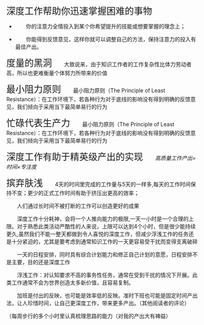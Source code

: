 <font size=5>深度工作帮助你迅速掌握困难的事物</font>
* &#12288;&#12288;你的注意力全情投入到某个你希望提升的技能或想要掌握的理念上；

* &#12288;&#12288;你能得到反馈意见，这样你就可以调整自己的方法，保持注意力的投入有最佳产出。

<font size=5>度量的黑洞</font>
&#12288;&#12288;大致说来，由于知识工作者的工作复杂性比体力劳动者高，所以也更难衡量个体努力所带来的价值

<font size=5>最小阻力原则</font>
&#12288;&#12288;最小阻力原则（The Principle of Least Resistance）：在工作环境下，若各种行为对于底线的影响没有得到明确的反馈意见，我们倾向于采用当下最简单易行的行为

<font size=5>忙碌代表生产力</font>
&#12288;&#12288;最小阻力原则（The Principle of Least Resistance）：在工作环境下，若各种行为对于底线的影响没有得到明确的反馈意见，我们倾向于采用当下最简单易行的行为

<font size=5>深度工作有助于精英级产出的实现</font>
 &#12288;&#12288;*高质量工作产出=时间×专注度*
 
<font size=5>摈弃肤浅</font>
&#12288;&#12288;4天的时间里完成的工作量与5天的一样多,每天的工作时间保持不变；更少的正式工作时间有助于挤压出更高的效率；

&#12288;&#12288;人们通过长时间不被打断的工作可以创造更好的成果

&#12288;&#12288;深度工作十分耗神，会将一个人推向能力的极限,一天一小时是一个合理的上限。对于熟悉此类活动严酷性的人来说，上限可以达到4个小时，但是很少能持续更久,虽然我们不能一整天都做到令人喜悦的深度工作，但减少浮浅工作的任务还是十分紧迫的，尤其是要考虑到通常知识工作的一天更容易受干扰而变得支离破碎

&#12288;&#12288;一天的日程安排，同时具有综合计划能力和修正自己计划的意愿，日程安排不是主要，目的还是深度工作

&#12288;&#12288;浮浅工作：对认知要求不高的事务性任务，通常在受到干扰的情况下开展。此类工作通常不会为世界创造太多新价值，且容易复制。

&#12288;&#12288;加班是付出的反映，也可能是效率低的反映。准时下班也可能是固定时间产出法，让人珍惜时间，让自己更深度工作，带来更多产出。（其他阅读者的评论）

（每周步行的多个小时里认真梳理思路的能力（对我的产出大有裨益）